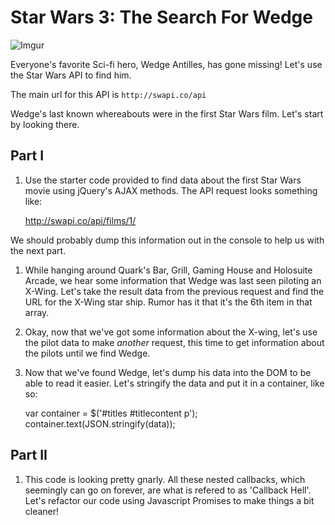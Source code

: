 # Star Wars 3: The Search For Wedge

![Imgur](http://i.imgur.com/yQcTGh7.jpg)

Everyone's favorite Sci-fi hero, Wedge Antilles, has gone missing!
Let's use the Star Wars API to find him.

The main url for this API is `http://swapi.co/api`

Wedge's last known whereabouts were in the first Star Wars film. Let's start by looking there.

## Part I

1. Use the starter code provided to find data about the first Star Wars movie using jQuery's AJAX methods. The API request looks something like:

    http://swapi.co/api/films/1/

  We should probably dump this information out in the console to help us with the next part.

1. While hanging around Quark's Bar, Grill, Gaming House and Holosuite Arcade, we hear some information that Wedge was last seen piloting an X-Wing. Let's take the result data from the previous request and find the URL for the X-Wing star ship. Rumor has it that it's the 6th item in that array.

1. Okay, now that we've got some information about the X-wing, let's use the pilot data to make _another_ request, this time to get information about the pilots until we find Wedge.

1. Now that we've found Wedge, let's dump his data into the DOM to be able to read it easier. Let's stringify the data and put it in a container, like so:

    var container = $('#titles #titlecontent p');
    container.text(JSON.stringify(data));

## Part II

1. This code is looking pretty gnarly. All these nested callbacks, which seemingly can go on forever, are what is refered to as 'Callback Hell'. Let's refactor our code using Javascript Promises to make things a bit cleaner!
